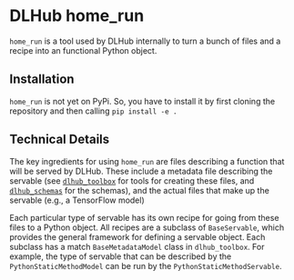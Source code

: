 # DLHub home_run

`home_run` is a tool used by DLHub internally to turn a bunch of files and a recipe into an functional Python object. 

## Installation

`home_run` is not yet on PyPi. So, you have to install it by first cloning the repository and then calling `pip install -e .`

## Technical Details

The key ingredients for using `home_run` are files describing a function that will be served by DLHub.
These include a metadata file describing the servable (see 
[`dlhub_toolbox`](http://github.com/dlhub-argonne/dlhub_toolbox) for tools for creating these files, 
and [`dlhub_schemas`](http://github.com/dlhub-argonne/dlhub_schemas) for the schemas), and
the actual files that make up the servable (e.g., a TensorFlow model)

Each particular type of servable has its own recipe for going from these files to a Python object.
All recipes are a subclass of `BaseServable`, which provides the general framework for defining a servable object.
Each subclass has a match `BaseMetadataModel` class in `dlhub_toolbox`.
For example, the type of servable that can be described by the `PythonStaticMethodModel` can be run by the `PythonStaticMethodServable`.
   

